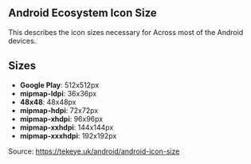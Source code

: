 ## Android Ecosystem Icon Size 
This describes the icon sizes necessary for Across most of the Android devices.

## Sizes
- **Google Play**: 512x512px
- **mipmap-ldpi**: 36x36px
- **48x48**: 48x48px
- **mipmap-hdpi**: 72x72px
- **mipmap-xhdpi**: 96x96px
- **mipmap-xxhdpi**: 144x144px
- **mipmap-xxxhdpi**: 192x192px

Source: https://tekeye.uk/android/android-icon-size
